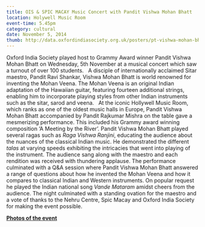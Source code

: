 ```yaml
---
title: OIS & SPIC MACAY Music Concert with Pandit Vishwa Mohan Bhatt
location: Holywell Music Room
event-time: 5.45pm
category: cultural
date: November 5, 2014
thumb: http://data.oxfordindiasociety.org.uk/posters/pt-vishwa-mohan-bhatt.jpg
---
```


Oxford India Society played host to Grammy Award winner
Pandit Vishwa Mohan Bhatt on Wednesday, 5th November at a musical concert which
saw a turnout of over 100 students.
 
A disciple of internationally acclaimed Sitar maestro, Pandit Ravi Shankar,
Vishwa Mohan Bhatt is world renowned for inventing the Mohan Veena. The Mohan
Veena is an original Indian adaptation of the Hawaiian guitar, featuring
fourteen additional strings, enabling him to incorporate playing styles from
other Indian instruments such as the sitar, sarod and veena.
 
At the iconic Hollywell Music Room, which ranks as one of the oldest music
halls in Europe, Pandit Vishwa Mohan Bhatt accompanied by Pandit Rajkumar
Mishra on the table gave a mesmerizing performance. This included his Grammy
award winning composition ‘A Meeting by the River’. Pandit Vishwa Mohan Bhatt
played several ragas such as *Raga Vishwa Ranjini*, educating the audience about
the nuances of the classical Indian music. He demonstrated the different *talas*
at varying speeds exhibiting the intricacies that went into playing of the
instrument. The audience sang along with the maestro and each rendition was received with thundering applause.
The performance culminated with a Q&A session where
Pandit Vishwa Mohan Bhatt answered a range of questions about how he invented
the Mohan Veena and how it compares to classical Indian and Western instruments.
On popular request he played the Indian national song *Vande Mataram* amidst
cheers from the audience. The night culminated with a standing ovation for the
maestro and a vote of thanks to the Nehru Centre, Spic Macay and Oxford India
Society for making the event possible. 

**[Photos of the event](http://photos.oxfordindiasociety.org.uk/ois-spic-macay-vishwa-mohan-bhatt-concert/)**
